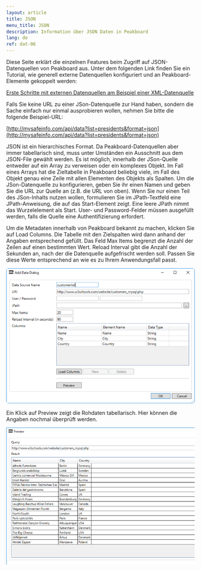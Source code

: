 ```yaml
---
layout: article
title: JSON
menu_title: JSON
description: Information über JSON Daten in Peakboard
lang: de
ref: dat-06
---
```

Diese Seite erklärt die einzelnen Features beim Zugriff auf JSON-Datenquellen von Peakboard aus. Unter dem folgenden Link finden Sie ein Tutorial, wie generell externe Datenquellen konfiguriert und an Peakboard-Elemente gekoppelt werden:


[Erste Schritte mit externen Datenquellen am Beispiel einer XML-Datenquelle]()

Falls Sie keine URL zu einer JSon-Datenquelle zur Hand haben, sondern die Sache einfach nur einmal ausprobieren wollen, nehmen Sie bitte die folgende Beispiel-URL:



[http://mysafeinfo.com/api/data?list=presidents&format=json](http://mysafeinfo.com/api/data?list=presidents&format=json)


JSON ist ein hierarchisches Format. Da Peakboard-Datenquellen aber immer tabellarisch sind, muss unter Umständen ein Ausschnitt aus dem JSON-File gewählt werden. Es ist möglich, innerhalb der JSon-Quelle entweder auf ein Array zu verweisen oder ein komplexes Objekt. Im Fall eines Arrays hat die Zieltabelle in Peakboard beliebig viele, im Fall des Objekt genau eine Zeile mit allen Elementen des Objekts als Spalten. Um die JSon-Datenquelle zu konfigurieren, geben Sie ihr einen Namen und geben Sie die URL zur Quelle an (z.B. die URL von oben). Wenn Sie nur einen Teil des JSon-Inhalts nutzen wollen, formulieren Sie im JPath-Textfeld eine JPath-Anweisung, die auf das Start-Element zeigt. Eine leere JPath nimmt das Wurzelelement als Start. User- und Password-Felder müssen ausgefüllt werden, falls die Quelle eine Authentifizierung erfordert.

Um die Metadaten innerhalb von Peakboard bekannt zu machen, klicken Sie auf Load Columns. Die Tabelle mit den Zielspalten wird dann anhand der Angaben entsprechend gefüllt. Das Feld Max Items begrenzt die Anzahl der Zeilen auf einen bestimmten Wert. Reload Interval gibt die Anzahl der Sekunden an, nach der die Datenquelle aufgefrischt werden soll. Passen Sie diese Werte entsprechend an wie es zu Ihrem Anwendungsfall passt.

![image_1](/assets/images/Data_Sources/JSON/JSON01.png)

Ein Klick auf Preview zeigt die Rohdaten tabellarisch. Hier können die Angaben nochmal überprüft werden.

![image_1](/assets/images/Data_Sources/JSON/JSON02.png)
